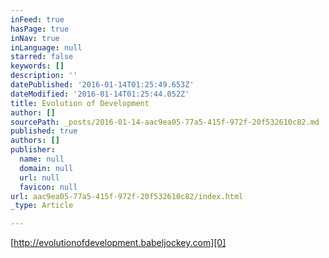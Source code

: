 ```yaml
---
inFeed: true
hasPage: true
inNav: true
inLanguage: null
starred: false
keywords: []
description: ''
datePublished: '2016-01-14T01:25:49.653Z'
dateModified: '2016-01-14T01:25:44.052Z'
title: Evolution of Development
author: []
sourcePath: _posts/2016-01-14-aac9ea05-77a5-415f-972f-20f532610c82.md
published: true
authors: []
publisher:
  name: null
  domain: null
  url: null
  favicon: null
url: aac9ea05-77a5-415f-972f-20f532610c82/index.html
_type: Article

---
```

[http://evolutionofdevelopment.babeljockey.com][0]

[0]: http://evolutionofdevelopment.babeljockey.com/